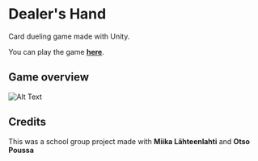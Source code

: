 # Dealer's Hand
Card dueling game made with Unity.

You can play the game [**here**](https://mikooboy.github.io/Dealers-Hand/).

## Game overview
![Alt Text](https://gfycat.com/quickparchedcommabutterfly.gif)



## Credits
This was a school group project made with **Miika Lähteenlahti** and **Otso Poussa**
